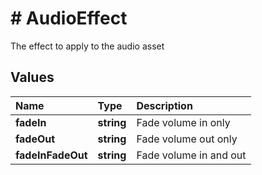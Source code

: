 # # AudioEffect

The effect to apply to the audio asset

## Values

Name | Type | Description
:--- | :--- | :---
**fadeIn** | **string** | Fade volume in only
**fadeOut** | **string** | Fade volume out only
**fadeInFadeOut** | **string** | Fade volume in and out
